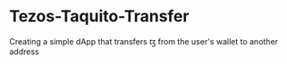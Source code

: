# Tezos-Taquito-Transfer
Creating a simple dApp that transfers ꜩ from the user's wallet to another address
